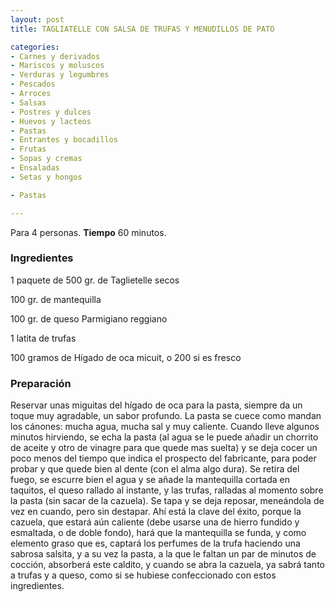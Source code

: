 ```yaml
---
layout: post
title: TAGLIATELLE CON SALSA DE TRUFAS Y MENUDILLOS DE PATO

categories:
- Carnes y derivados
- Mariscos y moluscos
- Verduras y legumbres
- Pescados
- Arroces
- Salsas
- Postres y dulces
- Huevos y lacteos
- Pastas
- Entrantes y bocadillos
- Frutas
- Sopas y cremas
- Ensaladas
- Setas y hongos

- Pastas

---
```

Para 4 personas.
<b>Tiempo</b> 60 minutos.

<h3>Ingredientes</h3>

1 paquete de 500 gr. de Taglietelle secos

100 gr. de mantequilla

100 gr. de queso Parmigiano reggiano

1 latita de trufas

100 gramos de Hígado de oca micuit, o 200 si es fresco

<h3>Preparación</h3>

Reservar unas miguitas del hígado de oca para la pasta, siempre da un toque muy agradable, un sabor profundo. La pasta se cuece como mandan los cánones: mucha agua, mucha sal y muy caliente. Cuando lleve algunos minutos hirviendo, se echa la pasta (al agua se le puede añadir un chorrito de aceite y otro de vinagre para que quede mas suelta) y se deja cocer un poco menos del tiempo que indica el prospecto del fabricante, para poder probar y que quede bien al dente (con el alma algo dura). Se retira del fuego, se escurre bien el agua y se añade la mantequilla cortada en taquitos, el queso rallado al instante, y las trufas, ralladas al momento sobre la pasta (sin sacar de la cazuela). Se tapa y se deja reposar, meneándola de vez en cuando, pero sin destapar. Ahí está la clave del éxito, porque la cazuela, que estará aún caliente (debe usarse una de hierro fundido y esmaltada, o de doble fondo), hará que la mantequilla se funda, y como elemento graso que es, captará los perfumes de la trufa haciendo una sabrosa salsita, y a su vez la pasta, a la que le faltan un par de minutos de cocción, absorberá este caldito, y cuando se abra la cazuela, ya sabrá tanto a trufas y a queso, como si se hubiese confeccionado con estos ingredientes.

